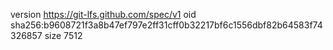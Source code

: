 version https://git-lfs.github.com/spec/v1
oid sha256:b9608721f3a8b47ef797e2ff31cff0b32217bf6c1556dbf82b64583f74326857
size 7512
